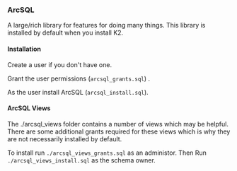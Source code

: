 ### ArcSQL

A large/rich library for features for doing many things. This library is installed by default when you install K2.

#### Installation

Create a user if you don't have one. 

Grant the user permissions  (```arcsql_grants.sql```) .

As the user install ArcSQL (```arcsql_install.sql```).

#### ArcSQL Views

The ./arcsql_views folder contains a number of views which may be helpful. There are some additional grants required for these views which is why they are not necessarily installed by default. 

To install run ```./arcsql_views_grants.sql``` as an administor. Then Run ```./arcsql_views_install.sql``` as the schema owner.